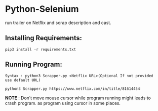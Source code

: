 # Python-Selenium
run trailer on Netflix and scrap description and cast.

## Installing Requirements:

```
pip3 install -r requirements.txt
```

##  Running Program: 

```
Syntax : python3 Scrapper.py <Netflix URL>(Optional If not provided use default URL)

python3 Scrapper.py https://www.netflix.com/in/title/81614454

```

**NOTE** : Don't move mouse cursor while program running might leads to crash program. as program using cursor in some places. 
